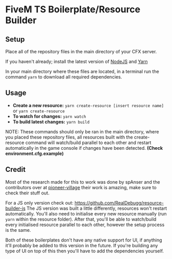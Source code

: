 # FiveM TS Boilerplate/Resource Builder
## Setup
Place all of the repository files in the main directory of your CFX server.

If you haven't already; install the latest version of [NodeJS](https://nodejs.org/en/) and [Yarn](https://classic.yarnpkg.com/lang/en/docs/install/#mac-stable)

In your main directory where these files are located, in a terminal run the command `yarn` to download all required dependencies.

## Usage
- **Create a new resource:** `yarn create-resource [insert resource name]` or `yarn create-resource`
- **To watch for changes:** `yarn watch`
- **To build latest changes:** `yarn build`

NOTE: These commands should only be ran in the main directory, where you placed these repository files, all resources built with the create-resource command will watch/build parallel to each other and restart automatically in the game console if changes have been detected. **(Check environment.cfg.example)**

## Credit
Most of the research made for this to work was done by spAnser and the contributors over at [pioneer-village](https://github.com/spAnser/pioneer-village) their work is amazing, make sure to check their stuff out.

For a JS only version check out: https://github.com/RealDebugg/resource-builder-js
The JS version was built a little differently, resources won't restart automatically. You'll also need to initialise every new resource manually (run `yarn` within the resource folder). After that, you'll be able to watch/build every initialised resource parallel to each other, however the setup process is the same.

Both of these boilerplates don't have any native support for UI, if anything it'll probably be added to this version in the future. If you're building any type of UI on top of this then you'll have to add the dependencies yourself.
